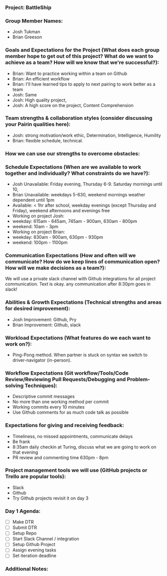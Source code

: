 ### Project: BattleShip

### Group Member Names:
 * Josh Tukman
 * Brian Greeson

### Goals and Expectations for the Project (What does each group member hope to get out of this project? What do we want to achieve as a team? How will we know that we're successful?):
 - Brian: Want to practice working within a team on Github
 - Brian: An efficient workflow
 - Brian: I'll have learned tips to apply to next pairing to work better as a team
 - Josh: Same
 - Josh: High quality project,
 - Josh: A high score on the project, Content Comprehension

### Team strengths & collaboration styles (consider discussing your Pairin qualities here):
 - Josh: strong motivation/work ethic, Determination, Intelligence, Humility
 - Brian: flexible schedule, technical.

### How we can use our strengths to overcome obstacles:


### Schedule Expectations (When are we available to work together and individually? What constraints do we have?):
 - Josh Unavailable: Friday evening, Thursday 6-9. Saturday mornings until 10,
 - Brian Unavailable: weekdays 5-630, weekend mornings weather dependent until 1pm
 - Available: < 1hr after school, weekday evenings (except Thursday and Friday), weekend afternoons and evenings free
 - Working on project Josh:
  - weekday: 615am - 645am, 745am - 900am, 630am - 800pm
  - weekend: 10am - 3pm
 - Working on project Brian:
  - weekday: 830am - 900am, 630pm - 930pm
  - weekend: 100pm - 1100pm

### Communication Expectations (How and often will we communicate? How do we keep lines of communication open? How will we make decisions as a team?):
 We will use a private slack channel with Github integrations for all project communication. Text is okay. any communication after 8:30pm goes in slack!

### Abilities & Growth Expectations (Technical strengths and areas for desired improvement):
 - Josh Improvement: Github, Pry
 - Brian Improvement: Github, slack

### Workload Expectations (What features do we each want to work on?):
 - Ping-Pong method. When partner is stuck on syntax we switch to driver-navigator (in-person).

### Workflow Expectations (Git workflow/Tools/Code Review/Reviewing Pull Requests/Debugging and Problem-solving Techniques):
 - Descriptive commit messages
 - No more than one working method per commit
 - Working commits every 10 minutes
 - Use Github comments for as much code talk as possible

### Expectations for giving and receiving feedback:
 - Timeliness, no missed appointments, communicate delays
 - Be frank
 - 8:35am daily checkin at Turing, discuss what we are going to work on that evening  
 - PR review and commenting time 630pm - 8pm

### Project management tools we will use (GitHub projects or Trello are popular tools):
- Slack
- Github
- Try Github projects revisit it on day 3

### Day 1 Agenda:
  - [ ] Make DTR
  - [ ] Submit DTR
  - [ ] Setup Repo
  - [ ] Start Slack Channel / integration
  - [ ] Setup Github Project
  - [ ] Assign evening tasks
  - [ ] Set iteration deadline

### Additional Notes:
